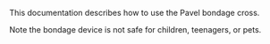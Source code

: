 This documentation describes how to use the Pavel bondage cross.

Note the bondage device is not safe for children, teenagers, or pets.